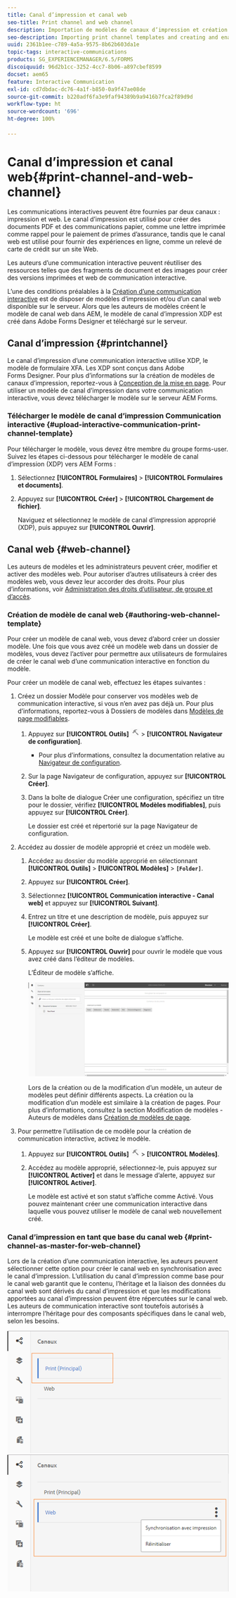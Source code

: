 ```yaml
---
title: Canal d’impression et canal web
seo-title: Print channel and web channel
description: Importation de modèles de canaux d’impression et création et activation de modèles de canaux web
seo-description: Importing print channel templates and creating and enabling web channel templates
uuid: 2361b1ee-c789-4a5a-9575-8b62b603da1e
topic-tags: interactive-communications
products: SG_EXPERIENCEMANAGER/6.5/FORMS
discoiquuid: 96d2b1cc-3252-4cc7-8b06-a897cbef8599
docset: aem65
feature: Interactive Communication
exl-id: cd7dbdac-dc76-4a1f-b850-0a9f47ae08de
source-git-commit: b220adf6fa3e9faf94389b9a9416b7fca2f89d9d
workflow-type: ht
source-wordcount: '696'
ht-degree: 100%

---
```


# Canal d’impression et canal web{#print-channel-and-web-channel}

Les communications interactives peuvent être fournies par deux canaux : impression et web. Le canal d’impression est utilisé pour créer des documents PDF et des communications papier, comme une lettre imprimée comme rappel pour le paiement de primes d’assurance, tandis que le canal web est utilisé pour fournir des expériences en ligne, comme un relevé de carte de crédit sur un site Web.

Les auteurs d’une communication interactive peuvent réutiliser des ressources telles que des fragments de document et des images pour créer des versions imprimées et web de communication interactive.

L’une des conditions préalables à la [Création d’une communication interactive](../../forms/using/create-interactive-communication.md) est de disposer de modèles d’impression et/ou d’un canal web disponible sur le serveur. Alors que les auteurs de modèles créent le modèle de canal web dans AEM, le modèle de canal d’impression XDP est créé dans Adobe Forms Designer et téléchargé sur le serveur.

## Canal d’impression {#printchannel}

Le canal d’impression d’une communication interactive utilise XDP, le modèle de formulaire XFA. Les XDP sont conçus dans Adobe Forms Designer. Pour plus d’informations sur la création de modèles de canaux d’impression, reportez-vous à [Conception de la mise en page](../../forms/using/layout-design-details.md). Pour utiliser un modèle de canal d’impression dans votre communication interactive, vous devez télécharger le modèle sur le serveur AEM Forms.

### Télécharger le modèle de canal d’impression Communication interactive {#upload-interactive-communication-print-channel-template}

Pour télécharger le modèle, vous devez être membre du groupe forms-user. Suivez les étapes ci-dessous pour télécharger le modèle de canal d’impression (XDP) vers AEM Forms :

1. Sélectionnez **[!UICONTROL Formulaires]** > **[!UICONTROL Formulaires et documents]**.

1. Appuyez sur **[!UICONTROL Créer]** > **[!UICONTROL Chargement de fichier]**.

   Naviguez et sélectionnez le modèle de canal d’impression approprié (XDP), puis appuyez sur **[!UICONTROL Ouvrir]**.

## Canal web {#web-channel}

Les auteurs de modèles et les administrateurs peuvent créer, modifier et activer des modèles web. Pour autoriser d’autres utilisateurs à créer des modèles web, vous devez leur accorder des droits. Pour plus d’informations, voir [Administration des droits d’utilisateur, de groupe et d’accès](/help/sites-administering/user-group-ac-admin.md).

### Création de modèle de canal web {#authoring-web-channel-template}

Pour créer un modèle de canal web, vous devez d’abord créer un dossier modèle. Une fois que vous avez créé un modèle web dans un dossier de modèles, vous devez l’activer pour permettre aux utilisateurs de formulaires de créer le canal web d’une communication interactive en fonction du modèle.

Pour créer un modèle de canal web, effectuez les étapes suivantes : 

1. Créez un dossier Modèle pour conserver vos modèles web de communication interactive, si vous n’en avez pas déjà un. Pour plus d’informations, reportez-vous à Dossiers de modèles dans [Modèles de page modifiables](/help/sites-developing/page-templates-editable.md).

   1. Appuyez sur **[!UICONTROL Outils]** ![outils](assets/tools.png) > **[!UICONTROL Navigateur de configuration]**.
      * Pour plus d’informations, consultez la documentation relative au [Navigateur de configuration](/help/sites-administering/configurations.md).
   1. Sur la page Navigateur de configuration, appuyez sur **[!UICONTROL Créer]**.
   1. Dans la boîte de dialogue Créer une configuration, spécifiez un titre pour le dossier, vérifiez **[!UICONTROL Modèles modifiables]**, puis appuyez sur **[!UICONTROL Créer]**.

      Le dossier est créé et répertorié sur la page Navigateur de configuration.

1. Accédez au dossier de modèle approprié et créez un modèle web.

   1. Accédez au dossier du modèle approprié en sélectionnant **[!UICONTROL Outils]** > **[!UICONTROL Modèles]** > **`[Folder]`**.
   1. Appuyez sur **[!UICONTROL Créer]**.
   1. Sélectionnez **[!UICONTROL Communication interactive - Canal web]** et appuyez sur **[!UICONTROL Suivant]**.
   1. Entrez un titre et une description de modèle, puis appuyez sur **[!UICONTROL Créer]**.

      Le modèle est créé et une boîte de dialogue s’affiche.

   1. Appuyez sur **[!UICONTROL Ouvrir]** pour ouvrir le modèle que vous avez créé dans l’éditeur de modèles.

      L’Éditeur de modèle s’affiche.

      ![webchanneltemplate](assets/webchanneltemplate.png)

      Lors de la création ou de la modification d’un modèle, un auteur de modèles peut définir différents aspects. La création ou la modification d’un modèle est similaire à la création de pages. Pour plus d’informations, consultez la section Modification de modèles - Auteurs de modèles dans [Création de modèles de page](/help/sites-authoring/templates.md).

1. Pour permettre l’utilisation de ce modèle pour la création de communication interactive, activez le modèle.

   1. Appuyez sur **[!UICONTROL Outils]** ![outils](assets/tools.png) > **[!UICONTROL Modèles]**.
   1. Accédez au modèle approprié, sélectionnez-le, puis appuyez sur **[!UICONTROL Activer]** et dans le message d’alerte, appuyez sur **[!UICONTROL Activer]**.

      Le modèle est activé et son statut s’affiche comme Activé. Vous pouvez maintenant créer une communication interactive dans laquelle vous pouvez utiliser le modèle de canal web nouvellement créé.

### Canal d’impression en tant que base du canal web {#print-channel-as-master-for-web-channel}

Lors de la création d’une communication interactive, les auteurs peuvent sélectionner cette option pour créer le canal web en synchronisation avec le canal d’impression. L’utilisation du canal d’impression comme base pour le canal web garantit que le contenu, l’héritage et la liaison des données du canal web sont dérivés du canal d’impression et que les modifications apportées au canal d’impression peuvent être répercutées sur le canal web. Les auteurs de communication interactive sont toutefois autorisés à interrompre l’héritage pour des composants spécifiques dans le canal web, selon les besoins.

![Canal d’impression en tant que base](assets/create_ic_print_master_new.png) ![Canal web avec canal d’impression en tant que base](assets/create_ic_print_master_web_new.png)
